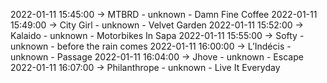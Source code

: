 2022-01-11 15:45:00 -> MTBRD - unknown - Damn Fine Coffee
2022-01-11 15:49:00 -> City Girl - unknown - Velvet Garden
2022-01-11 15:52:00 -> Kalaido - unknown - Motorbikes In Sapa
2022-01-11 15:55:00 -> Softy - unknown - before the rain comes
2022-01-11 16:00:00 -> L’Indécis - unknown - Passage
2022-01-11 16:04:00 -> Jhove - unknown - Escape
2022-01-11 16:07:00 -> Philanthrope - unknown - Live It Everyday

